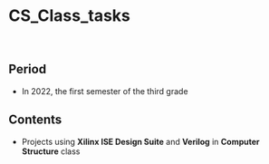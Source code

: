 # CS_Class_tasks
<br/>

## Period

- In 2022, the first semester of the third grade

## Contents

- Projects using **Xilinx ISE Design Suite** and **Verilog** in **Computer Structure** class
